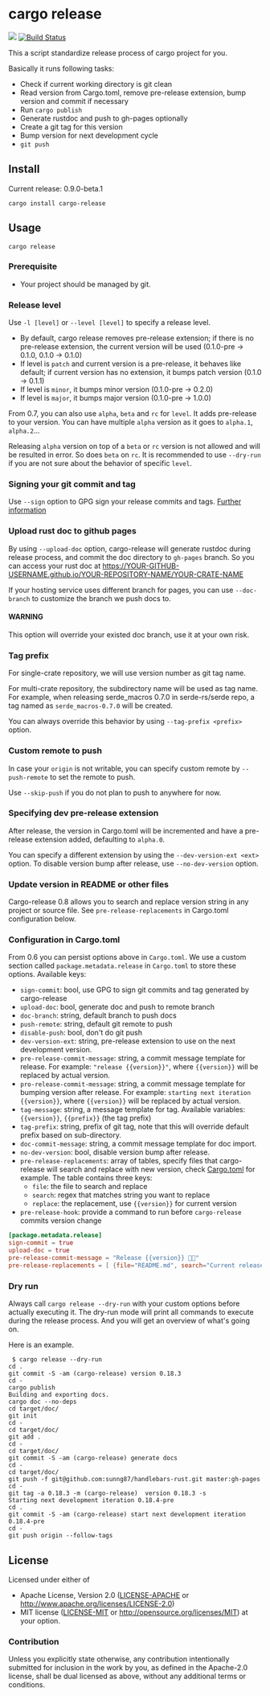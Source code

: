 # cargo release

[![](http://meritbadge.herokuapp.com/cargo-release)](https://crates.io/crates/cargo-release)
[![Build Status](https://travis-ci.org/sunng87/cargo-release.svg?branch=master)](https://travis-ci.org/sunng87/cargo-release)

This a script standardize release process of cargo project for you.

Basically it runs following tasks:

* Check if current working directory is git clean
* Read version from Cargo.toml, remove pre-release extension, bump
  version and commit if necessary
* Run `cargo publish`
* Generate rustdoc and push to gh-pages optionally
* Create a git tag for this version
* Bump version for next development cycle
* `git push`

## Install

Current release: 0.9.0-beta.1

`cargo install cargo-release`

## Usage

`cargo release`

### Prerequisite

* Your project should be managed by git.

### Release level

Use `-l [level]` or `--level [level]` to specify a release level.

* By default, cargo release removes pre-release extension; if there is
no pre-release extension, the current version will be used (0.1.0-pre
-> 0.1.0, 0.1.0 -> 0.1.0)
* If level is `patch` and current version is a pre-release, it behaves
like default; if current version has no extension, it bumps patch
version (0.1.0 -> 0.1.1)
* If level is `minor`, it bumps minor version (0.1.0-pre -> 0.2.0)
* If level is `major`, it bumps major version (0.1.0-pre -> 1.0.0)

From 0.7, you can also use `alpha`, `beta` and `rc` for `level`. It
adds pre-release to your version. You can have multiple `alpha`
version as it goes to `alpha.1`, `alpha.2`…

Releasing `alpha` version on top of a `beta` or `rc` version is not
allowed and will be resulted in error. So does `beta` on `rc`. It is
recommended to use `--dry-run` if you are not sure about the behavior
of specific `level`.

### Signing your git commit and tag

Use `--sign` option to GPG sign your release commits and
tags. [Further
information](https://git-scm.com/book/en/v2/Git-Tools-Signing-Your-Work)

### Upload rust doc to github pages

By using `--upload-doc` option, cargo-release will generate rustdoc
during release process, and commit the doc directory to `gh-pages`
branch. So you can access your rust doc at
https://YOUR-GITHUB-USERNAME.github.io/YOUR-REPOSITORY-NAME/YOUR-CRATE-NAME

If your hosting service uses different branch for pages, you can use
`--doc-branch` to customize the branch we push docs to.

#### WARNING

This option will override your existed doc branch,
use it at your own risk.

### Tag prefix

For single-crate repository, we will use version number as git tag
name.

For multi-crate repository, the subdirectory name will be used as tag
name. For example, when releasing serde_macros 0.7.0 in serde-rs/serde
repo, a tag named as `serde_macros-0.7.0` will be created.

You can always override this behavior by using `--tag-prefix <prefix>`
option.

### Custom remote to push

In case your `origin` is not writable, you can specify custom remote
by `--push-remote` to set the remote to push.

Use `--skip-push` if you do not plan to push to anywhere for now.

### Specifying dev pre-release extension

After release, the version in Cargo.toml will be incremented and have
a pre-release extension added, defaulting to `alpha.0`.

You can specify a different extension by using the
`--dev-version-ext <ext>` option. To disable version bump after
release, use `--no-dev-version` option.

### Update version in README or other files

Cargo-release 0.8 allows you to search and replace version string in
any project or source file. See `pre-release-replacements` in
Cargo.toml configuration below.

### Configuration in Cargo.toml

From 0.6 you can persist options above in `Cargo.toml`. We use a
custom section called `package.metadata.release` in `Cargo.toml` to
store these options. Available keys:

* `sign-commit`: bool, use GPG to sign git commits and tag generated by
  cargo-release
* `upload-doc`: bool, generate doc and push to remote branch
* `doc-branch`: string, default branch to push docs
* `push-remote`: string, default git remote to push
* `disable-push`: bool, don't do git push
* `dev-version-ext`: string, pre-release extension to use on the next
  development version.
* `pre-release-commit-message`: string, a commit message template for
  release. For example: `"release {{version}}"`, where `{{version}}`
  will be replaced by actual version.
* `pro-release-commit-message`: string, a commit message template for
  bumping version after release. For example: `starting next iteration
  {{version}}`, where `{{version}}` will be replaced by actual
  version.
* `tag-message`: string, a message template for tag. Available
  variables: `{{version}}`, `{{prefix}}` (the tag prefix)
* `tag-prefix`: string, prefix of git tag, note that this will
  override default prefix based on sub-directory.
* `doc-commit-message`: string, a commit message template for doc
  import.
* `no-dev-version`: bool, disable version bump after release.
* `pre-release-replacements`: array of tables, specify files that
  cargo-release will search and replace with new version, check
  [Cargo.toml](https://github.com/sunng87/cargo-release/blob/master/Cargo.toml)
  for example. The table contains three keys:
  * `file`: the file to search and replace
  * `search`: regex that matches string you want to replace
  * `replace`: the replacement, use `{{version}}` for current version
* `pre-release-hook`: provide a command to run before `cargo-release`
  commits version change

```toml
[package.metadata.release]
sign-commit = true
upload-doc = true
pre-release-commit-message = "Release {{version}} 🎉🎉"
pre-release-replacements = [ {file="README.md", search="Current release: [a-z0-9\\.-]+", replace="Current release: {{version}}"} , {file ="Cargo.toml", search="branch=\"[a-z0-9\\.-]+\"", replace="branch=\"{{version}}\""} ]
```

### Dry run

Always call `cargo release --dry-run` with your custom options before
actually executing it. The dry-run mode will print all commands to
execute during the release process. And you will get an overview of
what's going on.

Here is an example.

```
 $ cargo release --dry-run
cd .
git commit -S -am (cargo-release) version 0.18.3
cd -
cargo publish
Building and exporting docs.
cargo doc --no-deps
cd target/doc/
git init
cd -
cd target/doc/
git add .
cd -
cd target/doc/
git commit -S -am (cargo-release) generate docs
cd -
cd target/doc/
git push -f git@github.com:sunng87/handlebars-rust.git master:gh-pages
cd -
git tag -a 0.18.3 -m (cargo-release)  version 0.18.3 -s
Starting next development iteration 0.18.4-pre
cd .
git commit -S -am (cargo-release) start next development iteration 0.18.4-pre
cd -
git push origin --follow-tags
```

## License

Licensed under either of

 * Apache License, Version 2.0 ([LICENSE-APACHE](LICENSE-APACHE) or http://www.apache.org/licenses/LICENSE-2.0)
 * MIT license ([LICENSE-MIT](LICENSE-MIT) or http://opensource.org/licenses/MIT)
at your option.

### Contribution

Unless you explicitly state otherwise, any contribution intentionally
submitted for inclusion in the work by you, as defined in the
Apache-2.0 license, shall be dual licensed as above, without any
additional terms or conditions.
